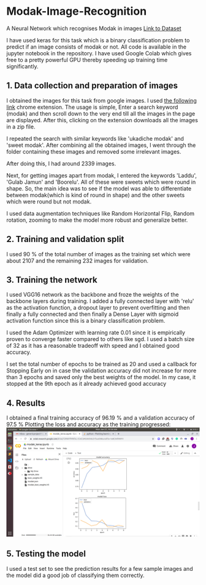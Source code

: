# Modak-Image-Recognition
A Neural Network which recognises Modak in images
[Link to Dataset](https://drive.google.com/open?id=1pIZQh_a8TLnjj_2Lm6Lu4PNa9Hcpq84R)

I have used keras for this task which is a binary classification problem to predict if an image consists of modak or not. All code is available in the jupyter notebook in the repository. I have used Google Colab which gives free to a pretty powerful GPU thereby speeding up training time significantly.

## 1. Data collection and preparation of images

I obtained the images for this task from google images. I used [the following link](https://chrome.google.com/webstore/detail/download-all-images/ifipmflagepipjokmbdecpmjbibjnakm?hl=en) chrome extension.
The usage is simple, Enter a search keyword (modak) and then scroll down to the very end till all the images in the page are displayed.
After this, clicking on the extension downloads all the images in a zip file. 

I repeated the search with similar keywords like 'ukadiche modak' and 'sweet modak'. After combining all the obtained images, I went through the folder containing these images and removed some irrelevant images.

After doing this, I had around 2339 images. 

Next, for getting images apart from  modak, I entered the keywords 'Laddu', 'Gulab Jamun' and 'Boorelu'. All of these were sweets which were round in shape. So, the main idea was to see if the model was able to differentiate between modak(which is kind of round in shape) and the other sweets which were round but not modak.

I used data augmentation techniques like Random Horizontal Flip, Random rotation, zooming to make the model more robust and generalize better.

## 2. Training and validation split

I used 90 % of the total number of images as the training set which were about 2107 and the remaining 232 images for validation.

## 3. Training the network

I used VGG16 network as the backbone and froze the weights of the backbone layers during training. I added a fully connected layer with 'relu' as the activation function, a dropout layer to prevent overfitting and then finally a fully connected and then finally a Dense Layer with sigmoid activation function since this is a binary classification problem.

I used the Adam Optimizer with learning rate 0.01 since it is empirically proven to converge faster compared to others like sgd. I used a batch size of 32 as it has a reasonable tradeoff with speed and I obtained good accuracy.

I set the total number of epochs to be trained as 20 and used a callback for Stopping Early on in case the validation accuracy did not increase for more than 3 epochs and saved only the best weights of the model. In my case, it stopped at the 9th epoch as it already achieved good accuracy

## 4. Results

I obtained a final training accuracy of 96.19 % and a validation accuracy of 97.5 %
Plotting the loss and accuracy as the training progressed:
![alt text](https://github.com/jiteshm17/Modak-Image-Recognition/blob/master/screenshots/accuracy_loss_plot.png)

## 5. Testing the model

I used a test set to see the prediction results for a few sample images and the model did a good job of classifying them correctly.
